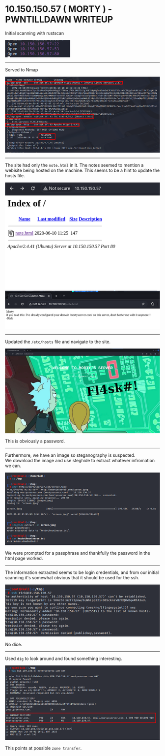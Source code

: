 # 10.150.150.57 ( MORTY ) - PWNTILLDAWN WRITEUP 

Initial scanning with rustscan

![alt text](images/rustscan.png)

---

Served to Nmap 

![alt text](images/nmap.png)

---

The site had only the `note.html` in it. The notes seemed to mention a webisite being hosted on the machine. This seems to be a hint to update the hosts file.

![alt text](images/site.png)
![alt text](images/note.png)

---
Updated the `/etc/hosts` file and navigate to the site.

![alt text](images/msite.png)

This is obviously a password. 

---
Furthermore, we have an image so steganography is suspected.  
We download the image and use steghide to extract whatever infromation we can.  

![alt text](images/steg.png)

We were prompted for a passphrase and thankfully the password in the html page worked.  

---

The information extracted seems to be login credentials, and from our initial scanning it's somewhat obvious that it should be used for the ssh.

![alt text](<images/ssh fail.png>)  

No dice. 

--- 

Used `dig` to look around and found something interesting.

![alt text](images/dig.png)

This points at possible `zone transfer`.